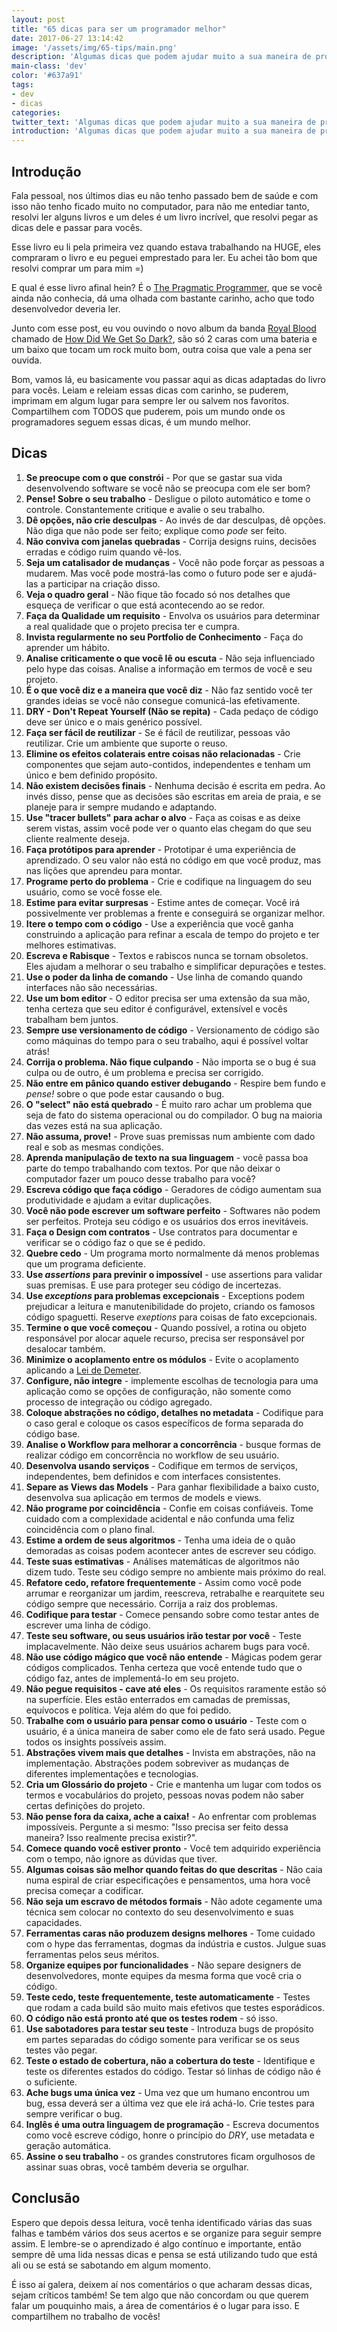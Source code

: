 ```yaml
---
layout: post
title: "65 dicas para ser um programador melhor"
date: 2017-06-27 13:14:42
image: '/assets/img/65-tips/main.png'
description: 'Algumas dicas que podem ajudar muito a sua maneira de programar e pensar.'
main-class: 'dev'
color: '#637a91'
tags:
- dev
- dicas
categories:
twitter_text: 'Algumas dicas que podem ajudar muito a sua maneira de programar e pensar.'
introduction: 'Algumas dicas que podem ajudar muito a sua maneira de programar e pensar.'
---
```


## Introdução

Fala pessoal, nos últimos dias eu não tenho passado bem de saúde e com isso não tenho ficado muito no computador, para não me entediar tanto, resolvi ler alguns livros e um deles é um livro incrível, que resolvi pegar as dicas dele e passar para vocês.

Esse livro eu li pela primeira vez quando estava trabalhando na HUGE, eles compraram o livro e eu peguei emprestado para ler. Eu achei tão bom que resolvi comprar um para mim =)

E qual é esse livro afinal hein? É o [The Pragmatic Programmer](https://www.amazon.com.br/Pragmatic-Programmer-Journeyman-Master/dp/020161622X), que se você ainda não conhecia, dá uma olhada com bastante carinho, acho que todo desenvolvedor deveria ler.

Junto com esse post, eu vou ouvindo o novo album da banda [Royal Blood](https://open.spotify.com/album/3Rz6kF8eGqrDOEteo5YsBj) chamado de [How Did We Get So Dark?](https://open.spotify.com/album/3Rz6kF8eGqrDOEteo5YsBj), são só 2 caras com uma bateria e um baixo que tocam um rock muito bom, outra coisa que vale a pena ser ouvida.

Bom, vamos lá, eu basicamente vou passar aqui as dicas adaptadas do livro para vocês. Leiam e releiam essas dicas com carinho, se puderem, imprimam em algum lugar para sempre ler ou salvem nos favoritos. Compartilhem com TODOS que puderem, pois um mundo onde os programadores seguem essas dicas, é um mundo melhor.

## Dicas

1. **Se preocupe com o que constrói** - Por que se gastar sua vida desenvolvendo software se você não se preocupa com ele ser bom?
2. **Pense! Sobre o seu trabalho** - Desligue o piloto automático e tome o controle. Constantemente critique e avalie o seu trabalho.
3. **Dê opções, não crie desculpas** - Ao invés de dar desculpas, dê opções. Não diga que não pode ser feito; explique como *pode* ser feito.
4. **Não conviva com janelas quebradas** - Corrija designs ruins, decisões erradas e código ruim quando vê-los.
5. **Seja um catalisador de mudanças** - Você não pode forçar as pessoas a mudarem. Mas você pode mostrá-las como o futuro pode ser e ajudá-las a participar na criação disso.
6. **Veja o quadro geral** - Não fique tão focado só nos detalhes que esqueça de verificar o que está acontecendo ao se redor.
7. **Faça da Qualidade um requisito** - Envolva os usuários para determinar a real qualidade que o projeto precisa ter e cumpra.
8. **Invista regularmente no seu Portfolio de Conhecimento** - Faça do aprender um hábito.
9. **Analise criticamente o que você lê ou escuta** - Não seja influenciado pelo hype das coisas. Analise a informação em termos de você e seu projeto.
10. **É o que você diz e a maneira que você diz** - Não faz sentido você ter grandes ideias se você não consegue comunicá-las efetivamente.
11. **DRY - Don't Repeat Yourself (Não se repita)** - Cada pedaço de código deve ser único e o mais genérico possível.
12. **Faça ser fácil de reutilizar** - Se é fácil de reutilizar, pessoas vão reutilizar. Crie um ambiente que suporte o reuso.
13. **Elimine os efeitos colaterais entre coisas não relacionadas** - Crie componentes que sejam auto-contidos, independentes e tenham um único e bem definido propósito.
14. **Não existem decisões finais** - Nenhuma decisão é escrita em pedra. Ao invés disso, pense que as decisões são escritas em areia de praia, e se planeje para ir sempre mudando e adaptando.
15. **Use "tracer bullets" para achar o alvo** - Faça as coisas e as deixe serem vistas, assim você pode ver o quanto elas chegam do que seu cliente realmente deseja.
16. **Faça protótipos para aprender** - Prototipar é uma experiência de aprendizado. O seu valor não está no código em que você produz, mas nas lições que aprendeu para montar.
17. **Programe perto do problema** - Crie e codifique na linguagem do seu usuário, como se você fosse ele.
18. **Estime para evitar surpresas** - Estime antes de começar. Você irá possivelmente ver problemas a frente e conseguirá se organizar melhor.
19. **Itere o tempo com o código** - Use a experiência que você ganha construindo a aplicação para refinar a escala de tempo do projeto e ter melhores estimativas.
20. **Escreva e Rabisque** - Textos e rabiscos nunca se tornam obsoletos. Eles ajudam a melhorar o seu trabalho e simplificar depurações e testes.
21. **Use o poder da linha de comando** - Use linha de comando quando interfaces não são necessárias.
22. **Use um bom editor** - O editor precisa ser uma extensão da sua mão, tenha certeza que seu editor é configurável, extensível e vocês trabalham bem juntos.
23. **Sempre use versionamento de código** - Versionamento de código são como máquinas do tempo para o seu trabalho, aqui é possível voltar atrás!
24. **Corrija o problema. Não fique culpando** - Não importa se o bug é sua culpa ou de outro, é um problema e precisa ser corrigido.
25. **Não entre em pânico quando estiver debugando** - Respire bem fundo e *pense!* sobre o que pode estar causando o bug.
26. **O "select" não está quebrado** - É muito raro achar um problema que seja de fato do sistema operacional ou do compilador. O bug na maioria das vezes está na sua aplicação.
27. **Não assuma, prove!** - Prove suas premissas num ambiente com dado real e sob as mesmas condições.
28. **Aprenda manipulação de texto na sua linguagem** - você passa boa parte do tempo trabalhando com textos. Por que não deixar o computador fazer um pouco desse trabalho para você?
29. **Escreva código que faça código** - Geradores de código aumentam sua produtividade e ajudam a evitar duplicações.
30. **Você não pode escrever um software perfeito** - Softwares não podem ser perfeitos. Proteja seu código e os usuários dos erros inevitáveis.
31. **Faça o Design com contratos** - Use contratos para documentar e verificar se o código faz o que se é pedido.
32. **Quebre cedo** - Um programa morto normalmente dá menos problemas que um programa deficiente.
33. **Use *assertions* para previnir o impossível** - use assertions para validar suas premisas. E use para proteger seu código de incertezas.
34. **Use *exceptions* para problemas excepcionais** - Exceptions podem prejudicar a leitura e manutenibilidade do projeto, criando os famosos código spaguetti. Reserve *exeptions* para coisas de fato excepcionais.
35. **Termine o que você começou** - Quando possível, a rotina ou objeto responsável por alocar aquele recurso, precisa ser responsável por desalocar também.
36. **Minimize o acoplamento entre os módulos** - Evite o acoplamento aplicando a [Lei de Demeter](https://en.wikipedia.org/wiki/Law_of_Demeter).
37. **Configure, não integre** - implemente escolhas de tecnologia para uma aplicação como se opções de configuração, não somente como processo de integração ou código agregado.
38. **Coloque abstrações no código, detalhes no metadata** - Codifique para o caso geral e coloque os casos específicos de forma separada do código base.
39. **Analise o Workflow para melhorar a concorrência** - busque formas de realizar código em concorrência no workflow de seu usuário.
40. **Desenvolva usando serviços** - Codifique em termos de serviços, independentes, bem definidos e com interfaces consistentes.
41. **Separe as Views das Models** - Para ganhar flexibilidade a baixo custo, desenvolva sua aplicação em termos de models e views.
42. **Não programe por coincidência** - Confie em coisas confiáveis. Tome cuidado com a complexidade acidental e não confunda uma feliz coincidência com o plano final.
43. **Estime a ordem de seus algoritmos** - Tenha uma ideia de o quão demoradas as coisas podem acontecer antes de escrever seu código.
44. **Teste suas estimativas** - Análises matemáticas de algoritmos não dizem tudo. Teste seu código sempre no ambiente mais próximo do real.
45. **Refatore cedo, refatore frequentemente** - Assim como você pode arrumar e reorganizar um jardim, reescreva, retrabalhe e rearquitete seu código sempre que necessário. Corrija a raiz dos problemas.
46. **Codifique para testar** - Comece pensando sobre como testar antes de escrever uma linha de código.
47. **Teste seu software, ou seus usuários irão testar por você** - Teste implacavelmente. Não deixe seus usuários acharem bugs para você.
48. **Não use código mágico que você não entende** - Mágicas podem gerar códigos complicados. Tenha certeza que você entende tudo que o código faz, antes de implementá-lo em seu projeto.
49. **Não pegue requisitos - cave até eles** - Os requisitos raramente estão só na superfície. Eles estão enterrados em camadas de premissas, equívocos e política. Veja além do que foi pedido.
50. **Trabalhe com o usuário para pensar como o usuário** - Teste com o usuário, é a única maneira de saber como ele de fato será usado. Pegue todos os insights possíveis assim.
51. **Abstrações vivem mais que detalhes** - Invista em abstrações, não na implementação. Abstrações podem sobreviver as mudanças de diferentes implementações e tecnologias.
52. **Cria um Glossário do projeto** - Crie e mantenha um lugar com todos os termos e vocabulários do projeto, pessoas novas podem não saber certas definições do projeto.
53. **Não pense fora da caixa, ache a caixa!** - Ao enfrentar com problemas impossíveis. Pergunte a si mesmo: "Isso precisa ser feito dessa maneira? Isso realmente precisa existir?".
54. **Comece quando você estiver pronto** - Você tem adquirido experiência com o tempo, não ignore as dúvidas que tiver.
55. **Algumas coisas são melhor quando feitas do que descritas** - Não caia numa espiral de criar especificações e pensamentos, uma hora você precisa começar a codificar.
56. **Não seja um escravo de métodos formais** - Não adote cegamente uma técnica sem colocar no contexto do seu desenvolvimento e suas capacidades.
57. **Ferramentas caras não produzem designs melhores** - Tome cuidado com o hype das ferramentas, dogmas da indústria e custos. Julgue suas ferramentas pelos seus méritos.
58. **Organize equipes por funcionalidades** - Não separe designers de desenvolvedores, monte equipes da mesma forma que você cria o código.
59. **Teste cedo, teste frequentemente, teste automaticamente** - Testes que rodam a cada build são muito mais efetivos que testes esporádicos.
60. **O código não está pronto até que os testes rodem** - só isso.
61. **Use sabotadores para testar seu teste** - Introduza bugs de propósito em partes separadas do código somente para verificar se os seus testes vão pegar.
62. **Teste o estado de cobertura, não a cobertura do teste** - Identifique e teste os diferentes estados do código. Testar só linhas de código não é o suficiente.
63. **Ache bugs uma única vez** - Uma vez que um humano encontrou um bug, essa deverá ser a última vez que ele irá achá-lo. Crie testes para sempre verificar o bug.
64. **Inglês é uma outra linguagem de programação** - Escreva documentos como você escreve código, honre o princípio do *DRY*, use metadata e geração automática.
65. **Assine o seu trabalho** - os grandes construtores ficam orgulhosos de assinar suas obras, você também deveria se orgulhar.

## Conclusão

Espero que depois dessa leitura, você tenha identificado várias das suas falhas e também vários dos seus acertos e se organize para seguir sempre assim. E lembre-se o aprendizado é algo contínuo e importante, então sempre dê uma lida nessas dicas e pensa se está utilizando tudo que está ali ou se está se sabotando em algum momento.

É isso aí galera,  deixem aí nos comentários o que acharam dessas dicas, sejam críticos também! Se tem algo que não concordam ou que querem falar um pouquinho mais, a área de comentários é o lugar para isso. E compartilhem no trabalho de vocês!
